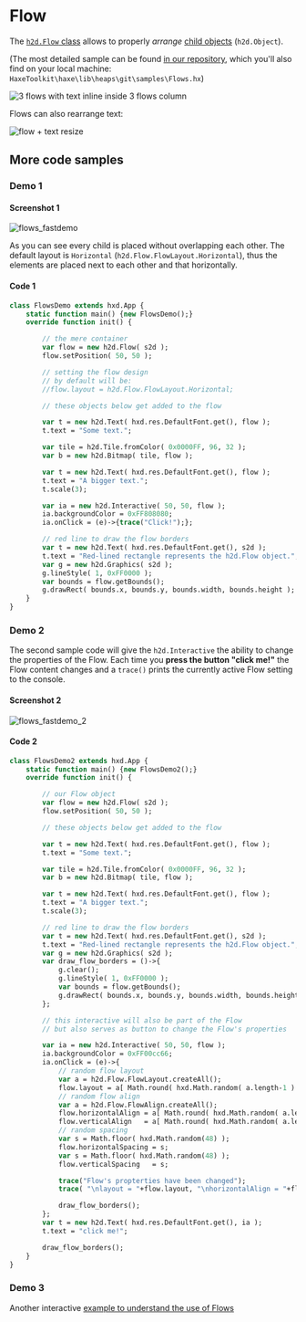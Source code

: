 # Flow

The [`h2d.Flow` class](https://heaps.io/api/h2d/Flow.html) allows to properly *arrange* [child objects](https://heaps.io/documentation/object-trees.html) (`h2d.Object`).

(The most detailed sample can be found [in our repository](https://github.com/HeapsIO/heaps/blob/master/samples/Flows.hx), which you'll also find on your local machine: `HaxeToolkit\haxe\lib\heaps\git\samples\Flows.hx`)

![3 flows with text inline inside 3 flows column](https://github.com/user-attachments/assets/e3dd5e0b-f0c8-48bb-8c01-328058e57f63)

Flows can also rearrange text:

![flow + text resize](https://github.com/user-attachments/assets/23093524-35b9-4d38-9132-071bc6e5c5ed)



## More code samples

### Demo 1

#### Screenshot 1


![flows_fastdemo](https://user-images.githubusercontent.com/88530062/175258407-4ce8b93a-618c-4137-90c6-acc27d4b31d0.png)


As you can see every child is placed without overlapping each other. The default layout is `Horizontal` (`h2d.Flow.FlowLayout.Horizontal`), thus the elements are placed next to each other and that horizontally.

#### Code 1

```haxe
class FlowsDemo extends hxd.App {
    static function main() {new FlowsDemo();}
    override function init() {

        // the mere container
        var flow = new h2d.Flow( s2d );
        flow.setPosition( 50, 50 );

        // setting the flow design
        // by default will be:
        //flow.layout = h2d.Flow.FlowLayout.Horizontal;

        // these objects below get added to the flow

        var t = new h2d.Text( hxd.res.DefaultFont.get(), flow );
        t.text = "Some text.";

        var tile = h2d.Tile.fromColor( 0x0000FF, 96, 32 );
        var b = new h2d.Bitmap( tile, flow );

        var t = new h2d.Text( hxd.res.DefaultFont.get(), flow );
        t.text = "A bigger text.";
        t.scale(3);

        var ia = new h2d.Interactive( 50, 50, flow );
        ia.backgroundColor = 0xFF808080;
        ia.onClick = (e)->{trace("Click!");};

        // red line to draw the flow borders
        var t = new h2d.Text( hxd.res.DefaultFont.get(), s2d );
        t.text = "Red-lined rectangle represents the h2d.Flow object.";
        var g = new h2d.Graphics( s2d );
        g.lineStyle( 1, 0xFF0000 );
        var bounds = flow.getBounds();
        g.drawRect( bounds.x, bounds.y, bounds.width, bounds.height );
    }
}
```

### Demo 2

The second sample code will give the `h2d.Interactive` the ability to change the properties of the Flow. Each time you **press the button "click me!"** the Flow content changes and a `trace()` prints the currently active Flow setting to the console.

#### Screenshot 2

![flows_fastdemo_2](https://user-images.githubusercontent.com/88530062/175290399-6881f5f1-6f3d-4983-989f-9ceaadcfacaf.png)


#### Code 2

```haxe
class FlowsDemo2 extends hxd.App {
    static function main() {new FlowsDemo2();}
    override function init() {

        // our Flow object
        var flow = new h2d.Flow( s2d );
        flow.setPosition( 50, 50 );

        // these objects below get added to the flow

        var t = new h2d.Text( hxd.res.DefaultFont.get(), flow );
        t.text = "Some text.";

        var tile = h2d.Tile.fromColor( 0x0000FF, 96, 32 );
        var b = new h2d.Bitmap( tile, flow );

        var t = new h2d.Text( hxd.res.DefaultFont.get(), flow );
        t.text = "A bigger text.";
        t.scale(3);

        // red line to draw the flow borders
        var t = new h2d.Text( hxd.res.DefaultFont.get(), s2d );
        t.text = "Red-lined rectangle represents the h2d.Flow object.";
        var g = new h2d.Graphics( s2d );
        var draw_flow_borders = ()->{
            g.clear();
            g.lineStyle( 1, 0xFF0000 );
            var bounds = flow.getBounds();
            g.drawRect( bounds.x, bounds.y, bounds.width, bounds.height );
        };

        // this interactive will also be part of the Flow
        // but also serves as button to change the Flow's properties

        var ia = new h2d.Interactive( 50, 50, flow );
        ia.backgroundColor = 0xFF00cc66;
        ia.onClick = (e)->{
            // random flow layout
            var a = h2d.Flow.FlowLayout.createAll();
            flow.layout = a[ Math.round( hxd.Math.random( a.length-1 ) ) ];
            // random flow align
            var a = h2d.Flow.FlowAlign.createAll();
            flow.horizontalAlign = a[ Math.round( hxd.Math.random( a.length-1 ) ) ];
            flow.verticalAlign   = a[ Math.round( hxd.Math.random( a.length-1 ) ) ];
            // random spacing
            var s = Math.floor( hxd.Math.random(48) );
            flow.horizontalSpacing = s;
            var s = Math.floor( hxd.Math.random(48) );
            flow.verticalSpacing   = s;

            trace("Flow's propterties have been changed");
            trace( "\nlayout = "+flow.layout, "\nhorizontalAlign = "+flow.horizontalAlign, "\nverticalAlign = "+ flow.verticalAlign, "\nhorizontalSpacing = "+flow.horizontalSpacing, "\nverticalSpacing = "+flow.verticalSpacing );

            draw_flow_borders();
        };
        var t = new h2d.Text( hxd.res.DefaultFont.get(), ia );
        t.text = "click me!";

        draw_flow_borders();
    }
}
```

### Demo 3

Another interactive [example to understand the use of Flows](https://github.com/Beeblerox/Simplest-Heaps-Examples/tree/master/20_heaps_flow)
